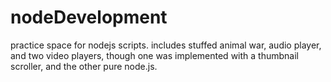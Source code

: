 # nodeDevelopment
practice space for nodejs scripts. includes stuffed animal war, audio player, and two video players, though one was implemented with a thumbnail scroller, and the other pure node.js.

